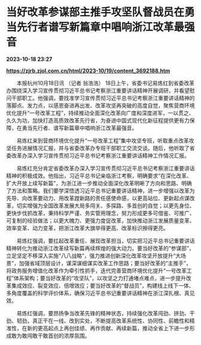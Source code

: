 # 当好改革参谋部主推手攻坚队督战员在勇当先行者谱写新篇章中唱响浙江改革最强音

**2023-10-18 23:27**

**https://zjrb.zjol.com.cn/html/2023-10/19/content_3692188.htm**

　　本报杭州10月18日讯 （记者 翁浩浩） 18日上午，省委书记易炼红到省委改革办围绕深入学习宣传贯彻习近平总书记考察浙江重要讲话精神开展调研，并看望慰问干部职工。他强调，要找准学习宣传贯彻习近平总书记考察浙江重要讲话精神的落脚点、发力点，以感恩奋进再出发、改革攻坚再突破的高度自觉，聚焦营商环境优化提升“一号改革工程”，持续推动全面深化改革向广度和深度进军，一以贯之、久久为功，加快打造高质效改革先行省，为奋进中国式现代化新征程提供更有力保障，在勇当先行者、谱写新篇章中唱响浙江改革最强音。

　　易炼红来到营商环境优化提升“一号改革工程”集中攻坚专班，听取重点改革攻坚任务进展情况汇报，并与省委改革办专班干部职工交流交谈。随后，他听取了省委改革办深入学习宣传贯彻习近平总书记考察浙江重要讲话精神工作情况汇报。

　　易炼红充分肯定省委改革办深入学习宣传贯彻习近平总书记考察浙江重要讲话精神的积极成效。他指出，习近平总书记亲临浙江考察，明确要求“在深化改革、扩大开放上续写新篇”，为浙江进一步推动全面深化改革明晰了方向和思路、明确了方法和策略。我们要学深悟透习近平总书记重要讲话精神，进一步增强以改革为先导、向改革要动力、用改革蹚新路的责任感使命感，以更高站位、更新起点谋改革，切实增强为全国改革发展大局多闯关、多探路、多首创的自觉；以更先身位、更快步伐抓改革，秉持科学严谨、务实管用理念，努力形成更多可借鉴、可推广、可复制的经验做法；以更大魄力、更强力度促改革，加快推动浙江发展质量变革、效率变革、动力变革，把浙江改革大旗举得更高、改革标识擦得更亮。

　　易炼红强调，要扛起改革重任、展现改革担当，切实把习近平总书记重要讲话精神转化为推动浙江改革续写新篇再续辉煌的强大动力。要当好改革的“参谋部”，立足坚定不移深入实施“八八战略”，强力推进创新深化改革攻坚开放提升“大场景”，加强省域顶层设计，谋深谋细谋实改革工作思路；要当好改革的“主推手”，将政务服务增值化改革作为牵引性抓手，迭代完善营商环境优化提升“一号改革工程”体系架构；要当好改革的“攻坚队”，以攻坚之力打通堵点难点，进一步提升改革集成效应、裂变效应、倍增效应；要当好改革的“督战员”，构建线上线下一体、多角度覆盖的科学评价体系，确保习近平总书记重要讲话精神在浙江深扎根、真见效。

　　易炼红强调，要昂扬争当改革先锋的精神状态，持续强化改革闯劲、拼劲、干劲、韧劲，真正干在一线、改到实处，不断提高改革系统性、协同性、前瞻性和精准性，在新的更高起点上再创佳绩、再作贡献、再续新篇，推动全省上下进一步形成敢为敢闯敢干敢首创的浓厚氛围。